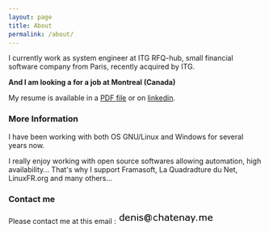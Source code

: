 ```yaml
---
layout: page
title: About
permalink: /about/
---
```


I currently work as system engineer at ITG RFQ-hub, small financial software company from Paris, recently acquired by ITG.

**And I am looking a for a job at Montreal (Canada)**

My resume is available in a [PDF file](https://raw.githubusercontent.com/denischatenay/denischatenay.github.io/master/cv/Resume_Denis_CHATENAY.pdf) or on [linkedin](https://www.linkedin.com/in/denischatenay).

### More Information

I have been working with both OS GNU/Linux and Windows for several years now.

I really enjoy working with open source softwares allowing automation, high availability... That's why I support Framasoft, La Quadradture du Net, LinuxFR.org and many others...

### Contact me

Please contact me at this email : ![email](https://raw.githubusercontent.com/denischatenay/denischatenay.github.io/master/images/email.png)
